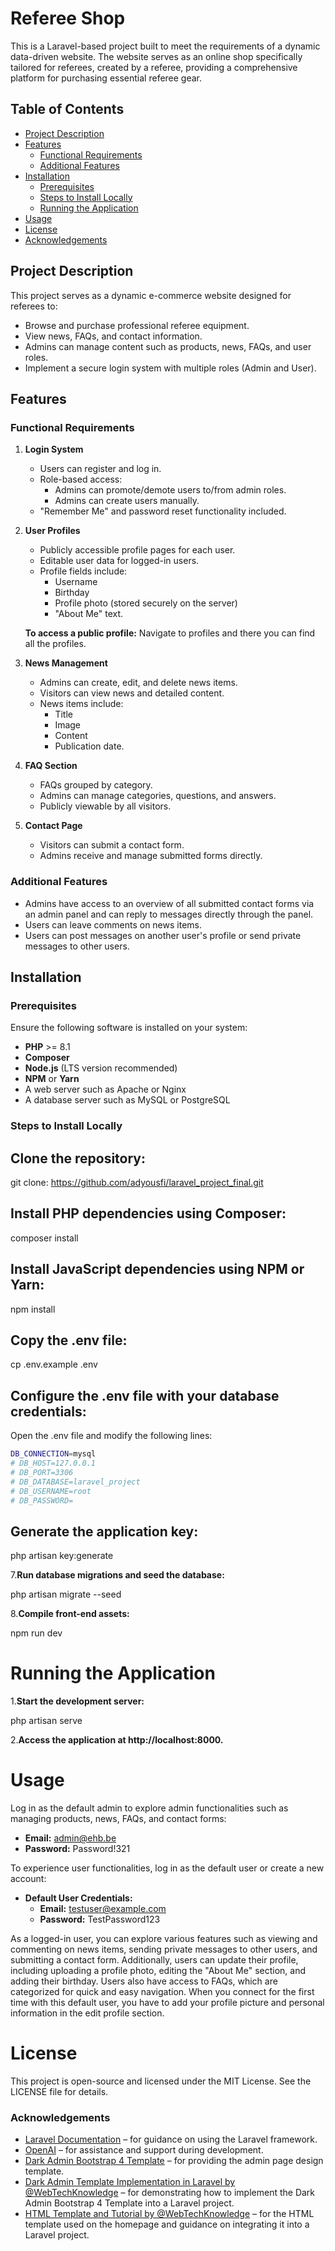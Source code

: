 
# Referee Shop
 
This is a Laravel-based project built to meet the requirements of a dynamic data-driven website. The website serves as an online shop specifically tailored for referees, created by a referee, providing a comprehensive platform for purchasing essential referee gear.
 
## Table of Contents
 
- [Project Description](#project-description)
- [Features](#features)
  - [Functional Requirements](#functional-requirements)
  - [Additional Features](#additional-features)
- [Installation](#installation)
  - [Prerequisites](#prerequisites)
  - [Steps to Install Locally](#steps-to-install-locally)
  - [Running the Application](#running-the-application)
- [Usage](#usage)
- [License](#license)
- [Acknowledgements](#acknowledgements)
 
## Project Description
 
This project serves as a dynamic e-commerce website designed for referees to:
- Browse and purchase professional referee equipment.
- View news, FAQs, and contact information.
- Admins can manage content such as products, news, FAQs, and user roles.
- Implement a secure login system with multiple roles (Admin and User).
 
## Features
 
### Functional Requirements
 
1. **Login System**
   - Users can register and log in.
   - Role-based access:
     - Admins can promote/demote users to/from admin roles.
     - Admins can create users manually.
   - "Remember Me" and password reset functionality included.
 
2. **User Profiles**
   - Publicly accessible profile pages for each user.
   - Editable user data for logged-in users.
   - Profile fields include:
     - Username
     - Birthday
     - Profile photo (stored securely on the server)
     - "About Me" text.
 
   **To access a public profile:** Navigate to profiles and there you can find all the profiles.
 

3. **News Management**
   - Admins can create, edit, and delete news items.
   - Visitors can view news and detailed content.
   - News items include:
     - Title
     - Image
     - Content
     - Publication date.
 
4. **FAQ Section**
   - FAQs grouped by category.
   - Admins can manage categories, questions, and answers.
   - Publicly viewable by all visitors.
 
5. **Contact Page**
   - Visitors can submit a contact form.
   - Admins receive and manage submitted forms directly.
 
### Additional Features
 
- Admins have access to an overview of all submitted contact forms via an admin panel and can reply to messages directly through the panel.
- Users can leave comments on news items.
- Users can post messages on another user's profile or send private messages to other users.
 
## Installation
 
### Prerequisites
 
Ensure the following software is installed on your system:
- **PHP** >= 8.1
- **Composer**
- **Node.js** (LTS version recommended)
- **NPM** or **Yarn**
- A web server such as Apache or Nginx
- A database server such as MySQL or PostgreSQL
 
### Steps to Install Locally
## Clone the repository:
 
  git clone: https://github.com/adyousfi/laravel_project_final.git
 
## Install PHP dependencies using Composer:
  composer install
## Install JavaScript dependencies using NPM or Yarn:
 
  npm install
## Copy the .env file:
 
  cp .env.example .env
## Configure the .env file with your database credentials:
 
Open the .env file and modify the following lines:
```bash
DB_CONNECTION=mysql
# DB_HOST=127.0.0.1
# DB_PORT=3306
# DB_DATABASE=laravel_project
# DB_USERNAME=root
# DB_PASSWORD=
  ````
## Generate the application key:
 
 
php artisan key:generate
 
7.**Run database migrations and seed the database:**
 
php artisan migrate --seed
 
8.**Compile front-end assets:**
 
 
npm run dev
 
# Running the Application
 
1.**Start the development server:**
 
 
php artisan serve
 
2.**Access the application at http://localhost:8000.**
 
# Usage

Log in as the default admin to explore admin functionalities such as managing products, news, FAQs, and contact forms:

- **Email:** admin@ehb.be  
- **Password:** Password!321  

To experience user functionalities, log in as the default user or create a new account:

- **Default User Credentials:**  
  - **Email:** testuser@example.com  
  - **Password:** TestPassword123  

As a logged-in user, you can explore various features such as viewing and commenting on news items, sending private messages to other users, and submitting a contact form. Additionally, users can update their profile, including uploading a profile photo, editing the "About Me" section, and adding their birthday. Users also have access to FAQs, which are categorized for quick and easy navigation. When you connect for the first time with this default user, you have to add your profile picture and personal information in the edit profile section.

 
# License
 
This project is open-source and licensed under the MIT License. See the LICENSE file for details.
 
### Acknowledgements


- [Laravel Documentation](https://laravel.com/docs) – for guidance on using the Laravel framework.
- [OpenAI](https://openai.com) – for assistance and support during development.
- [Dark Admin Bootstrap 4 Template](https://www.templateshub.net/template/Dark-Admin-Bootstrap-4-PREMIUM-Free-Download) – for providing the admin page design template.
- [Dark Admin Template Implementation in Laravel by @WebTechKnowledge](https://www.youtube.com/watch?v=34OveOMX6K0&list=PLm8sgxwSZofdmlPxaDB7fRLv_NVe2uFKl&index=4) – for demonstrating how to implement the Dark Admin Bootstrap 4 Template into a Laravel project.
- [HTML Template and Tutorial by @WebTechKnowledge](https://www.youtube.com/watch?v=oiAlDjARrOU&list=PLm8sgxwSZofdmlPxaDB7fRLv_NVe2uFKl&index=3) – for the HTML template used on the homepage and guidance on integrating it into a Laravel project.





 

 
 
